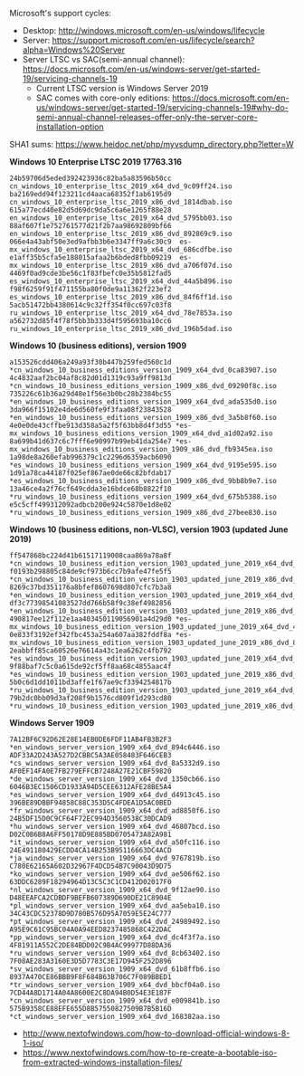 Microsoft's support cycles:
* Desktop: http://windows.microsoft.com/en-us/windows/lifecycle
* Server: https://support.microsoft.com/en-us/lifecycle/search?alpha=Windows%20Server
* Server LTSC vs SAC(semi-annual channel): https://docs.microsoft.com/en-us/windows-server/get-started-19/servicing-channels-19
    * Current LTSC version is Windows Server 2019
    * SAC comes with core-only editions: https://docs.microsoft.com/en-us/windows-server/get-started-19/servicing-channels-19#why-do-semi-annual-channel-releases-offer-only-the-server-core-installation-option

SHA1 sums: https://www.heidoc.net/php/myvsdump_directory.php?letter=W

**Windows 10 Enterprise LTSC 2019 17763.316**
```
24b59706d5eded392423936c82ba5a83596b50cc  cn_windows_10_enterprise_ltsc_2019_x64_dvd_9c09ff24.iso
ba2169edd94f123211cd4aaca68352f1ab6195d9  cn_windows_10_enterprise_ltsc_2019_x86_dvd_1814dbab.iso
615a77ecd40e82d5d69dc9da5c6a6e1265f88e28  en_windows_10_enterprise_ltsc_2019_x64_dvd_5795bb03.iso
88af607f1e752761577d21f2b7aa98692809bf66  en_windows_10_enterprise_ltsc_2019_x86_dvd_892869c9.iso
066e4a43abf50e3ed9afbb3b6e3347ff9a6c30c9  es-mx_windows_10_enterprise_ltsc_2019_x64_dvd_686cdfbe.iso
e1aff35b5cfa5e188015afaa2b6bded8fbb09219  es-mx_windows_10_enterprise_ltsc_2019_x86_dvd_a706f07d.iso
4469f0ad9cde3be56c1f83fbefc0e35b5812fad5  es_windows_10_enterprise_ltsc_2019_x64_dvd_44a5b896.iso
f98f6259f91f471155ba80f0de9a11362f223ef2  es_windows_10_enterprise_ltsc_2019_x86_dvd_84f6ff1d.iso
5acb51472bb4380614c9c32ff354f0cc697c03f8  ru_windows_10_enterprise_ltsc_2019_x64_dvd_78e7853a.iso
a562732d85f4f78f5bb3b333d4f595693ba10cc6  ru_windows_10_enterprise_ltsc_2019_x86_dvd_196b5dad.iso
```
**Windows 10 (business editions), version 1909**
```
a153526cdd406a249a93f30b447b259fed560c1d *cn_windows_10_business_editions_version_1909_x64_dvd_0ca83907.iso
4c4832aaf2bc04af8c82d01d1319c93a9ff9813d *cn_windows_10_business_editions_version_1909_x86_dvd_09290f8c.iso
735226c61b36a29d48e1f56e3b0bc28b2384bc55 *en_windows_10_business_editions_version_1909_x64_dvd_ada535d0.iso
3da966f15102e4de6d560fe9f3faa08f23843528 *en_windows_10_business_editions_version_1909_x86_dvd_3a5b8f60.iso
4e0e0de43cffbe913d358a5a2f5f63bb8d4f3d55 *es-mx_windows_10_business_editions_version_1909_x64_dvd_a1d02a92.iso
8a699b41d637c6c7fff6e90997b99eb41da254e7 *es-mx_windows_10_business_editions_version_1909_x86_dvd_fb9345ea.iso
1a98de8a260efab996379c1c2296d6359acb6090 *es_windows_10_business_editions_version_1909_x64_dvd_9195e595.iso
1d91a78ca44187f025ef867ae0de66c82bfdab17 *es_windows_10_business_editions_version_1909_x86_dvd_9bb8b9e7.iso
13a46ce4a2f76cf649cdda3e16bdce68b8822f10 *ru_windows_10_business_editions_version_1909_x64_dvd_675b5388.iso
e5c5cff499312092adbcb200e924c5870e1d8e02 *ru_windows_10_business_editions_version_1909_x86_dvd_27bee830.iso
```

**Windows 10 (business editions, non-VLSC), version 1903 (updated June 2019)**
```
ff547868bc224d41b61517119008caa869a78a8f *cn_windows_10_business_edition_version_1903_updated_june_2019_x64_dvd_830837d9.iso
f0193b298805c84de9cf973b6cc7b9afe47fe5f5 *cn_windows_10_business_edition_version_1903_updated_june_2019_x86_dvd_d28c2eff.iso
8269c37bd351176a8bfef8607698d807cfc7b3a8 *en_windows_10_business_edition_version_1903_updated_june_2019_x64_dvd_1f290297.iso
df3c77398541083527dd766b58f9c38ef4982856 *en_windows_10_business_edition_version_1903_updated_june_2019_x86_dvd_26454139.iso
490817ee12f112e1aa403450119056901a4d29d0 *es-mx_windows_10_business_edition_version_1903_updated_june_2019_x64_dvd_48113e14.iso
0e833f3192ef342fbc453a254a607aa382fddf8a *es-mx_windows_10_business_edition_version_1903_updated_june_2019_x86_dvd_874bd541.iso
2eabbff85ca60526e76614a43c1ea6262c4fb792 *es_windows_10_business_edition_version_1903_updated_june_2019_x64_dvd_890df624.iso
9f88baf7c5c0a615de92cf5ff8aa68c4855aac4f *es_windows_10_business_edition_version_1903_updated_june_2019_x86_dvd_a947e266.iso
5b0c6d1dd1011bd3affe1f67ae9cf3394254817b *ru_windows_10_business_edition_version_1903_updated_june_2019_x64_dvd_dc83451b.iso
79b2dc0bb09d3af208f9b1576cd809f1d293cd80 *ru_windows_10_business_edition_version_1903_updated_june_2019_x86_dvd_6d830154.iso
```

**Windows Server 1909**
```
7A12BF6C92D62E28E14EB0DE6FDF11AB4FB3B2F3 *en_windows_server_version_1909_x64_dvd_894c6446.iso
ADF33A2D243A527D2CBBC5A3AE058483F646CEB3 *cs_windows_server_version_1909_x64_dvd_8a5332d9.iso
AF0EF14FA0E7FB279EFFCB7248A27E21CBF59820 *de_windows_server_version_1909_x64_dvd_1350cb66.iso
6046B3EC1506CD1933A94D5CEE6312AFE28BE5A4 *es_windows_server_version_1909_x64_dvd_d4913c45.iso
396BE89DBBF94858C88C353D5C4FDEA1D5AC0BED *fr_windows_server_version_1909_x64_dvd_ad8850f6.iso
24B5DF15D0C9CF64F72EC994D3560538C30DCAD9 *hu_windows_server_version_1909_x64_dvd_46807bcd.iso
D02C0B6B8A6FF50178D9E885BD0705473A82A981 *it_windows_server_version_1909_x64_dvd_a50fc116.iso
24E491180429ECDD4CA14B253B95116663DC4ACD *ja_windows_server_version_1909_x64_dvd_9767819b.iso
C780E62165A602D32967F4DCD54B7C90043D9D75 *ko_windows_server_version_1909_x64_dvd_ae506f62.iso
63DDC6289F18294964D13C5C3C1CD412D02017F0 *nl_windows_server_version_1909_x64_dvd_9f12ae90.iso
D48EEAFCA2CDBDF9BEFB607389D690DE21C8904E *pl_windows_server_version_1909_x64_dvd_aa5eba10.iso
34C43CDC52378D9D780B576D95A7059E5E24C777 *pt_windows_server_version_1909_x64_dvd_24989492.iso
A95E9C61C95BC04A0A94EED8237485868C422DAC *pp_windows_server_version_1909_x64_dvd_dc4f3f7a.iso
4F81911A552C2DE84BDD02C9B4AC99977D88DA36 *ru_windows_server_version_1909_x64_dvd_8cb63402.iso
7F08AE283A3160E3D5D7783C3E17D945F252D896 *sv_windows_server_version_1909_x64_dvd_61b8ffb6.iso
8937A470CE86BBB9F8F684B63B706C7F089BBED1 *tr_windows_server_version_1909_x64_dvd_bbcf04a0.iso
7CD44A8D1714A04A8600E2C8DA94B0D54E3E187F *cn_windows_server_version_1909_x64_dvd_e009841b.iso
575B9358CE88EFE655D8B57550827509B7B5B16D *ct_windows_server_version_1909_x64_dvd_168382aa.iso
```

* http://www.nextofwindows.com/how-to-download-official-windows-8-1-iso/
* https://www.nextofwindows.com/how-to-re-create-a-bootable-iso-from-extracted-windows-installation-files/
